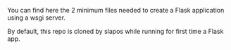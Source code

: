 You can find here the 2 minimum files needed to 
create a Flask application using a wsgi server.

By default, this repo is cloned by slapos while
running for first time a Flask app.

